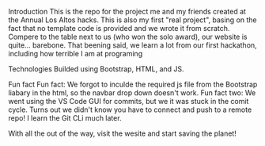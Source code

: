 Introduction
This is the repo for the project me and my friends created at the Annual Los Altos hacks. 
This is also my first "real project", basing on the fact that no template code is provided and we wrote it from scratch. Compere to the table next to us (who won the solo award), our website is quite... barebone. That beening said, we learn a lot from our first hackathon, including how terrible I am at programing

Technologies
Builded using Bootstrap, HTML, and JS.

Fun fact
Fun fact: We forgot to inculde the required js file from the Bootstrap liabary in the html, so the navbar drop down doesn't work.
Fun fact two: We went using the VS Code GUI for commits, but we it was stuck in the comit cycle. Turns out we didn't know you have to connect and push to a remote repo!
I learn the Git CLi much later.

With all the out of the way, visit the wesite and start saving the planet!
